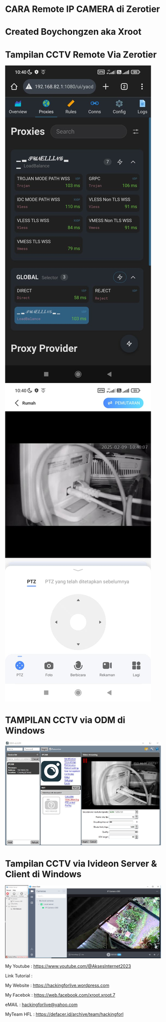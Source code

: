 # CARA Remote IP CAMERA di Zerotier

# Created Boychongzen aka Xroot

#  Tampilan CCTV Remote Via Zerotier
![be](https://raw.githubusercontent.com/boychongzen18/RTSP_ONVIF_IP_CAMERA/refs/heads/main/2.jpg)
![be](https://raw.githubusercontent.com/boychongzen18/RTSP_ONVIF_IP_CAMERA/refs/heads/main/1.jpg)

#  TAMPILAN CCTV via ODM di Windows
![be](https://raw.githubusercontent.com/boychongzen18/RTSP_ONVIF_IP_CAMERA/refs/heads/main/laptop.jpg)
#  Tampilan CCTV via Ivideon Server & Client di Windows
![be](https://raw.githubusercontent.com/boychongzen18/RTSP_ONVIF_IP_CAMERA/refs/heads/main/Ivideon.jpg)


My Youtube    : https://www.youtube.com/@AksesInternet2023

Link Tutorial : 

My Website    : https://hackingforlive.wordpress.com

My Facebok    : https://web.facebook.com/xroot.xroot.7

eMAIL         : hackingforlive@yahoo.com     

MyTeam HFL    : https://defacer.id/archive/team/hackingforl

